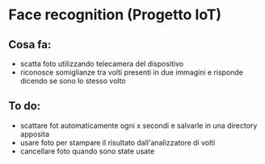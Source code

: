 # Face recognition (Progetto IoT)
## Cosa fa:
  - scatta foto utilizzando telecamera del dispositivo
  - riconosce somiglianze tra volti presenti in due immagini e risponde dicendo se sono lo stesso volto

## To do:
  - scattare fot automaticamente ogni x secondi e salvarle in una directory apposita
  - usare foto per stampare il risultato dall'analizzatore di volti
  - cancellare foto quando sono state usate
